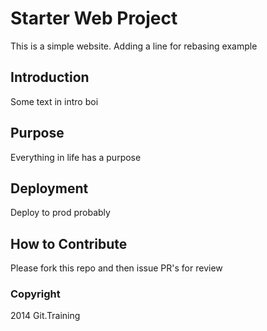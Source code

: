 # Starter Web Project

This is a simple website. Adding a  line for rebasing example

## Introduction

Some text in intro boi

## Purpose

Everything in life has a purpose 

## Deployment

Deploy to prod probably

## How to Contribute

Please fork this repo and then issue PR's for review

### Copyright 

2014 Git.Training
